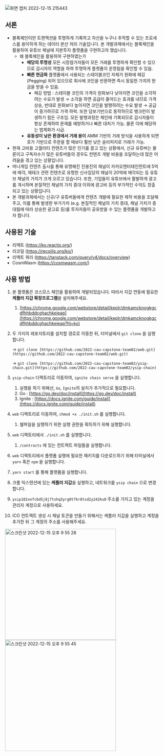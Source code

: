 ![화면 캡처 2022-12-15 215443](https://user-images.githubusercontent.com/40621448/207865333-7d8d360e-48b5-43d2-8d8b-ab8a4f8a7193.jpg)

## 서론
- 블록체인이란 트렌잭션을 투명하게 기록하고 자산을 누구나 추적할 수 있는 프로세스를 용이하게 하는 데이터 분산 처리 기술입니다. 본 개발과제에서는 블록체인을 활용하여 유튜브 채널에 지분투자 플랫폼을 구현하고자 했습니다.
    - 왜 블록체인을 활용하여 구현하였는가
        - **배당의 투명성**
        모든 시장참가자들이 모든 거래를 투명하게 확인할 수 있으므로 감시자의 역할을 하여 투명하게 플랫폼이 운영됨을 확인할 수 있음.
        - **빠른 현금화**
        플랫폼에서 사용되는 스테이블코인 자체가 원화에 페깅 (Pegging) 되어 있으므로 회사에 코인을 반환하면 즉시 동일한 가치의 현금을 받을 수 있음.
            - 페깅 방법 : 스테이블 코인의 가격이 원화보다 낮아지면 코인을 소각하려는 수요가 발생 → 소각을 하면 공급이 줄어드는 효과를 내므로 가격 상승, 반대로 원화보다 높아지면 코인을 발행하려는 수요 발생 → 공급이 증가하므로 가격 하락. 또한 담보기반으로 동작하므로 뱅크런이 발생하기 힘든 구조임. 모든 발행과정은 체인에 기록되므로 감시자들이 항상 존재하여 문제를 예방하거나 빠른 대처가 가능. 물론 이에 해당하는 법제화가 시급.
        - **유동성이 낮은 환경에서 거래 용이**
        AMM 기반의 거래 방식을 사용하게 되면 호가 기반으로 주문을 할 때보다 훨씬 낮은 슬리피지로 거래가 가능.
- 현재 고비용 고퀄리티 컨텐츠가 많은 인기를 끌고 있는 상황에서, 신규 유튜버는 물론이고 구독자수가 많은 유튜버들의 경우도 컨텐츠 개발 비용을 조달하는데 많은 어려움을 겪고 있는 상황입니다.
- 머니게임 컨텐츠 출시를 통해 유명해진 진용진의 채널이 카카오엔터테인먼트에 5억에 매각, 재테크 관련 컨텐츠로 유명한 신사임당의 채널이 20억에 매각되는 등 유튜브 채널의 가치가 크게 오르고 있습니다. 또한, 기업들이 유튜브에서 활발하게 광고를 개시하며 본질적인 채널의 가치 증대 이외에 광고비 등의 부가적인 수익도 창출되고 있는 상황입니다.
- 본 개발과제에서는 신규/구 유튜버들에게 컨텐츠 개발에 필요한 제작 비용을 조달해주고, 이를 통해 발생한 부가가치 (e.g. 본질적인 채널의 가치 증대, 채널 가치가 증대됨에 따라 상승한 광고료 등)를 투자자들이 공유받을 수 있는 플랫폼을 개발하고자 합니다.

## 사용된 기술
- 리엑트 (https://ko.reactjs.org/)
- 리코일 (https://recoiljs.org/ko/)
- 리엑트 쿼리 (https://tanstack.com/query/v4/docs/overview)
- CosmWasm (https://cosmwasm.com/)

## 사용 방법
1. 본 플랫폼은 코스모스 체인을 활용하여 개발되었습니다. 따라서 지갑 연동에 필요한 **케플러 지갑 확장프로그램**을 설치해주세요.
    1. [https://chrome.google.com/webstore/detail/keplr/dmkamcknogkgcdfhhbddcghachkejeap](https://chrome.google.com/webstore/detail/keplr/dmkamcknogkgcdfhhbddcghachkejeap?hl=ko)
2. 두 가지의 레포지토리를 설치할 경로로 이동한 뒤, 터미널에서 `git clone` 을 실행합니다.
    
    → `git clone [https://github.com/2022-cau-capstone-team02/web.git](https://github.com/2022-cau-capstone-team02/web.git)`
    
    → `git clone [https://github.com/2022-cau-capstone-team02/ysip-chain.git](https://github.com/2022-cau-capstone-team02/ysip-chain)`
    
3. `ysip-chain` 디렉토리로 이동하여, `ignite chain serve` 을 실행합니다.
    1. 실행을 하기 위해선, `Go`, `Ignite`의 설치가 추가적으로 필요합니다. 
    2. Go : [https://go.dev/doc/install](https://go.dev/doc/install)
    3. Ignite : [https://docs.ignite.com/guide/install](https://docs.ignite.com/guide/install)
4. `web` 디렉토리로 이동하여, `chmod +x ./init.sh` 를 실행합니다.
    1. 쉘파일을 실행하기 위한 실행 권한을 획득하기 위해 실행합니다.
5. `web` 디렉토리에서 `./init.sh` 를 실행합니다.
    1. `/contracts` 에 있는 컨트렉트 파일들을 실행합니다.
6. `web` 디렉토리에서 플랫폼 실행에 필요한 패키지를 다운로드하기 위해 터미널에서 `yarn` 혹은 `npm` 을 실행합니다.
7. `yarn start` 를 통해 플랫폼을 실행합니다.
8. 크롬 익스텐션에 있는 **케플러 지갑**을 실행하고, 네트워크를 `ysip chain` 으로 변경합니다.
9. `ysip102xnfc6d5j8j7tshq3yrg0t7kr8tsd2y242ku0` 주소를 가지고 있는 계정을 관리자 계정으로 사용하세요.
10. ICO 컨트렉트 생성 시 채널 토큰을 만들기 위해서는 케플러 지갑을 실행하고 계정을 추가한 뒤 그 계정의 주소를 사용해주세요.


<img width="363" alt="스크린샷 2022-12-15 오후 9 55 28" src="https://user-images.githubusercontent.com/40621448/207865910-7cb49695-3716-48ad-b26d-64ac7290d45a.png">
<img width="363" alt="스크린샷 2022-12-15 오후 9 55 45" src="https://user-images.githubusercontent.com/40621448/207865921-4f43d565-3130-4da5-868e-e1f7cc2028c4.png">


